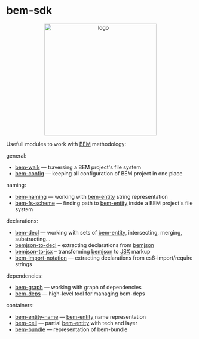 bem-sdk
=======

<div align="center">
    <img width="300" height="300" src="https://rawgithub.com/bem/bem-sdk/master/logo.svg" alt="logo" />
</div>

Usefull modules to work with [BEM] methodology:

general:

* [bem-walk](https://github.com/bem-sdk/bem-walk) — traversing a BEM project's file system
* [bem-config](https://github.com/bem-sdk/bem-config) — keeping all configuration of BEM project in one place

naming:

* [bem-naming](https://github.com/bem-sdk/bem-naming) — working with [bem-entity] string representation
* [bem-fs-scheme](https://github.com/bem-sdk/bem-fs-scheme) — finding path to [bem-entity] inside a BEM project's file system

declarations:

* [bem-decl](https://github.com/bem-sdk/bem-decl) — working with sets of [bem-entity], intersecting, merging, substracting...
* [bemjson-to-decl](https://github.com/bem-sdk/bemjson-to-decl) – extracting declarations from [bemjson]
* [bemjson-to-jsx](https://github.com/bem-sdk/bemjson-to-jsx) – transforming [bemjson] to [JSX] markup
* [bem-import-notation](https://github.com/bem-sdk/bem-import-notation) — extracting declarations from es6-import/require strings

dependencies:

* [bem-graph](https://github.com/bem-sdk/bem-graph) — working with graph of dependencies
* [bem-deps](https://github.com/bem-sdk/bem-deps) — high-level tool for managing bem-deps

containers:

* [bem-entity-name](https://github.com/bem-sdk/bem-entity-name) — [bem-entity] name representation
* [bem-cell](https://github.com/bem-sdk/bem-cell) — partial [bem-entity] with tech and layer
* [bem-bundle](https://github.com/bem-sdk/bem-bundle) — representation of bem-bundle

[BEM]: https://en.bem.info
[bem-entity]: https://en.bem.info/methodology/key-concepts/#bem-entity
[bemjson]: https://en.bem.info/platform/bemjson/
[JSX]: https://facebook.github.io/react/docs/introducing-jsx.html
